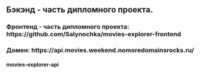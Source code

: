 ## Бэкэнд - часть дипломного проекта.
<h3>Фронтенд - часть дипломного проекта: https://github.com/Salynochka/movies-explorer-frontend</h3>
<h3>Домен: https://api.movies.weekend.nomoredomainsrocks.ru/</h3>


<h4>movies-explorer-api</h4>
